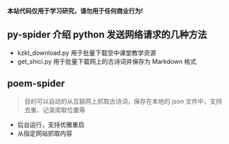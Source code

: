 
**本站代码仅用于学习研究，请勿用于任何商业行为!**

## py-spider 介绍 python 发送网络请求的几种方法

* kzkt_download.py 用于批量下载空中课堂教学资源
* get_shici.py 用于批量下载网上的古诗词并保存为 Markdown 格式

## poem-spider

> 目的可以自动的从互联网上抓取古诗词，保存在本地的 json 文件中，支持去重、记录爬取位置等

* 后台运行，支持优雅重启
* 从指定网站抓取内容